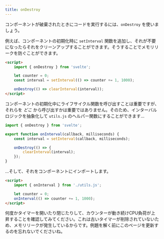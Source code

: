 ```yaml
---
title: onDestroy
---
```


コンポーネントが破棄されたときにコードを実行するには、`onDestroy` を使いましょう。

例えば、コンポーネントの初期化時に `setInterval` 関数を追加し、それが不要になったらそれをクリーンアップすることができます。そうすることでメモリリークを防ぐことができます。

```html
<script>
	import { onDestroy } from 'svelte';

	let counter = 0;
	const interval = setInterval(() => counter += 1, 1000);

	onDestroy(() => clearInterval(interval));
</script>
```

コンポーネントの初期化中にライフサイクル関数を呼び出すことは重要ですが、それらを *どこ* から呼び出すかは重要ではありません。そのため、インターバルロジックを抽象化して `utils.js` のヘルパー関数にすることができます…

```js
import { onDestroy } from 'svelte';

export function onInterval(callback, milliseconds) {
	const interval = setInterval(callback, milliseconds);

	onDestroy(() => {
		clearInterval(interval);
	});
}
```

…そして、それをコンポーネントにインポートします。

```html
<script>
	import { onInterval } from './utils.js';

	let counter = 0;
	onInterval(() => counter += 1, 1000);
</script>
```

何度かタイマーを開いたり閉じたりして、カウンターが動き続けCPU負荷が上昇することを確認してみてください。これは古いタイマーが削除されていないため、メモリリークが発生しているからです。例題を解く前にこのページを更新するのを忘れないでくださいね。
